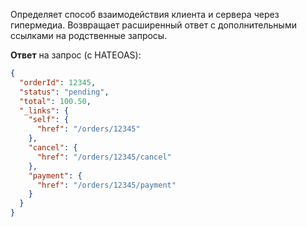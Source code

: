 Определяет способ взаимодействия клиента и сервера через гипермедиа.
Возвращает расширенный ответ с дополнительными ссылками на родственные запросы.

**Ответ** на запрос (с HATEOAS):

```json
{
  "orderId": 12345,
  "status": "pending",
  "total": 100.50,
  "_links": {
    "self": {
      "href": "/orders/12345"
    },
    "cancel": {
      "href": "/orders/12345/cancel"
    },
    "payment": {
      "href": "/orders/12345/payment"
    }
  }
}

```